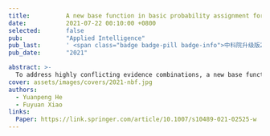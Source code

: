 ```yaml
---
title:          A new base function in basic probability assignment for conflict management
date:           2021-07-22 00:10:00 +0800
selected:       false
pub:            "Applied Intelligence"
pub_last:       ' <span class="badge badge-pill badge-info">中科院升级版2区</span> <span class="badge badge-pill badge-custom badge-warning">CCF C</span> <span class="badge badge-pill badge-custom badge-primary">Regular Paper </span> '
pub_date:       "2021"

abstract: >-
  To address highly conflicting evidence combinations, a new base function is proposed to alleviate conflicts that exist in pieces of evidence provided before the fusion of them to get intuitive results from the combination. The proposed method assigns a corresponding value to each proposition according to its importance. Single subset propositions are considered more crucial than multiple ones, which intends to reduce uncertainties existing in the frame of discernment so that indicative results of combination can be obtained. More than that, to avoid a considerable deviation from the modified mass to the original ones, an operation of average is carried out twice to achieve this effect. The proposed conflicting management method not only has the advantage of eliminating conflicts among evidence but also the ability to produce intuitive results. Several numerical examples and experiments using datasets are illustrated to verify the accuracy and correctness of the proposed method in processing highly conflicting information.
cover: assets/images/covers/2021-nbf.jpg
authors:
  - Yuanpeng He
  - Fuyuan Xiao
links:
  Paper: https://link.springer.com/article/10.1007/s10489-021-02525-w
---
```

